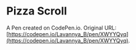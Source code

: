 # Pizza Scroll

A Pen created on CodePen.io. Original URL: [https://codepen.io/Lavannya_B/pen/XWYYQyq](https://codepen.io/Lavannya_B/pen/XWYYQyq).

